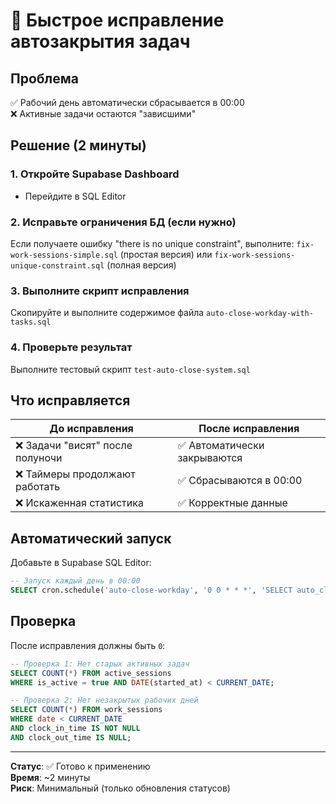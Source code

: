 # 🚀 Быстрое исправление автозакрытия задач

## Проблема
✅ Рабочий день автоматически сбрасывается в 00:00  
❌ Активные задачи остаются "зависшими"

## Решение (2 минуты)

### 1. Откройте Supabase Dashboard
- Перейдите в SQL Editor

### 2. Исправьте ограничения БД (если нужно)
Если получаете ошибку "there is no unique constraint", выполните:
`fix-work-sessions-simple.sql` (простая версия) или
`fix-work-sessions-unique-constraint.sql` (полная версия)

### 3. Выполните скрипт исправления
Скопируйте и выполните содержимое файла `auto-close-workday-with-tasks.sql`

### 4. Проверьте результат
Выполните тестовый скрипт `test-auto-close-system.sql`

## Что исправляется

| До исправления | После исправления |
|---------------|-------------------|
| ❌ Задачи "висят" после полуночи | ✅ Автоматически закрываются |
| ❌ Таймеры продолжают работать | ✅ Сбрасываются в 00:00 |
| ❌ Искаженная статистика | ✅ Корректные данные |

## Автоматический запуск

Добавьте в Supabase SQL Editor:
```sql
-- Запуск каждый день в 00:00
SELECT cron.schedule('auto-close-workday', '0 0 * * *', 'SELECT auto_close_workday_and_tasks();');
```

## Проверка

После исправления должны быть `0`:
```sql
-- Проверка 1: Нет старых активных задач  
SELECT COUNT(*) FROM active_sessions 
WHERE is_active = true AND DATE(started_at) < CURRENT_DATE;

-- Проверка 2: Нет незакрытых рабочих дней
SELECT COUNT(*) FROM work_sessions 
WHERE date < CURRENT_DATE 
AND clock_in_time IS NOT NULL 
AND clock_out_time IS NULL;
```

---
**Статус**: ✅ Готово к применению  
**Время**: ~2 минуты  
**Риск**: Минимальный (только обновления статусов) 